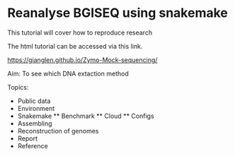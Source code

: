 # Reanalyse BGISEQ using snakemake

This tutorial will cover how to reproduce research

The html tutorial can be accessed via this link.

https://gianglen.github.io/Zymo-Mock-sequencing/

Aim: To see which DNA extaction method  

Topics:
* Public data
* Environment
* Snakemake
** Benchmark
** Cloud
** Configs
* Assembling
* Reconstruction of genomes
* Report
* Reference

